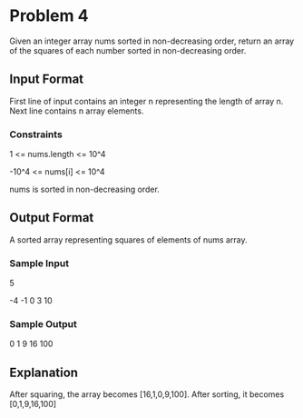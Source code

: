 # Problem 4

Given an integer array nums sorted in non-decreasing order, return an array of the squares of each number sorted in non-decreasing order.

## Input Format

First line of input contains an integer n representing the length of array n. Next line contains n array elements.

### Constraints

1 <= nums.length <= 10^4

-10^4 <= nums[i] <= 10^4

nums is sorted in non-decreasing order.

## Output Format

A sorted array representing squares of elements of nums array.

### Sample Input

5

-4 -1 0 3 10

### Sample Output

0 1 9 16 100

## Explanation

After squaring, the array becomes [16,1,0,9,100]. After sorting, it becomes [0,1,9,16,100]
